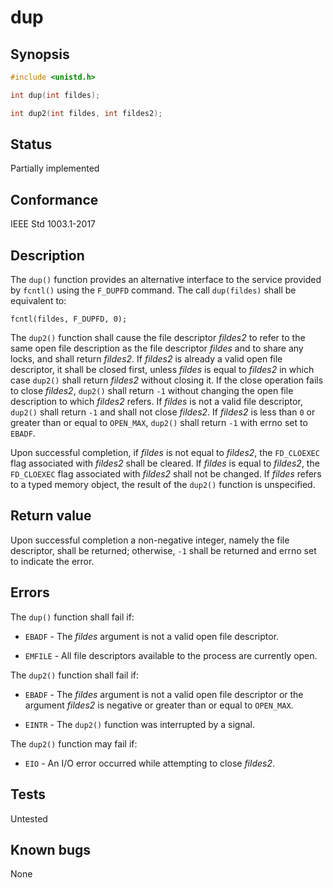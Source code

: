 # dup

## Synopsis

```c
#include <unistd.h>

int dup(int fildes);

int dup2(int fildes, int fildes2);
```

## Status

Partially implemented

## Conformance

IEEE Std 1003.1-2017

## Description

The `dup()` function provides an alternative interface to the service provided by `fcntl()` using the `F_DUPFD` command.
The call `dup(fildes)` shall be equivalent
to:

`fcntl(fildes, F_DUPFD, 0);`

The `dup2()` function shall cause the file descriptor _fildes2_ to refer to the same open file description as the file
descriptor _fildes_ and to share any locks, and shall return _fildes2_. If _fildes2_ is already a valid open file
descriptor, it shall be closed first, unless _fildes_ is equal to _fildes2_ in which case `dup2()` shall return
_fildes2_ without closing it. If the close operation fails to close _fildes2_, `dup2()` shall return ``-1`` without
changing the open file description to which _fildes2_ refers. If _fildes_ is not a valid file descriptor, `dup2()`
shall return `-1` and shall not close _fildes2_. If _fildes2_ is less than `0` or greater than or equal to `OPEN_MAX`,
`dup2()` shall return `-1` with errno set to `EBADF`.

Upon successful completion, if _fildes_ is not equal to _fildes2_, the `FD_CLOEXEC` flag associated with _fildes2_
shall be cleared. If _fildes_ is equal to _fildes2_, the `FD_CLOEXEC` flag associated with _fildes2_ shall not be
changed.
If _fildes_ refers to a typed memory object, the result of the `dup2()` function is unspecified.

## Return value

Upon successful completion a non-negative integer, namely the file descriptor, shall be returned; otherwise, `-1` shall
be returned and errno set to indicate the error.

## Errors

The `dup()` function shall fail if:

* `EBADF` - The _fildes_ argument is not a valid open file descriptor.

* `EMFILE` - All file descriptors available to the process are currently open.

The `dup2()` function shall fail if:

* `EBADF` - The _fildes_ argument is not a valid open file descriptor or the argument _fildes2_ is negative or greater
 than or equal to `OPEN_MAX`.

* `EINTR` - The `dup2()` function was interrupted by a signal.

The `dup2()` function may fail if:

* `EIO` - An I/O error occurred while attempting to close _fildes2_.

## Tests

Untested

## Known bugs

None
